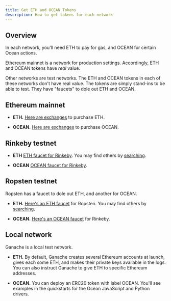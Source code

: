 ```yaml
---
title: Get ETH and OCEAN Tokens
description: How to get tokens for each network
---
```


## Overview

In each network, you'll need ETH to pay for gas, and OCEAN for certain Ocean actions.

Ethereum mainnet is a network for production settings. Accordingly, ETH and OCEAN tokens have _real_ value.

Other networks are test networks. The ETH and OCEAN tokens in each of these networks don't have real value. The tokens are simply stand-ins to be able to test. They have "faucets" to dole out ETH and OCEAN. 

## Ethereum mainnet

- **ETH.** [Here are exchanges](https://www.coingecko.com/en/coins/ethereum#markets) to purchase ETH. 

- **OCEAN.** [Here are exchanges](https://www.coingecko.com/en/coins/ocean-protocol#markets) to purchase OCEAN.


## Rinkeby testnet

- **ETH** [ETH faucet for Rinkeby](https://faucet.rinkeby.io/). You may find others by [searching](https://www.google.com/search?q=rinkeby+ether+faucet&oq=rinkeby+ether+faucet).

- **OCEAN** [OCEAN faucet for Rinkeby](https://faucet.rinkeby.oceanprotocol.com).

## Ropsten testnet

Ropsten has a faucet to dole out ETH, and another for OCEAN.

- **ETH.** [Here's an ETH faucet](https://faucet.dimensions.network/) for Ropsten. You may find others by [searching](https://www.google.com/search?q=ropsten+ether+faucet&oq=ropsten+ether+faucet).

- **OCEAN.** [Here's an OCEAN faucet](https://faucet.ropsten.oceanprotocol.com) for Rinkeby.

## Local network

Ganache is a local test network. 

- **ETH.** By default, Ganache creates several Ethereum accounts at launch, gives each some ETH, and makes their private keys available in the logs. You can also instruct Ganache to give ETH to specific Ethereum addresses.

- **OCEAN.** You can deploy an ERC20 token with label OCEAN. You'll see examples in the quickstarts for the Ocean JavaScript and Python drivers.
